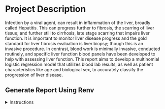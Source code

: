 # Project Description

Infection by a viral agent, can result in inflammation of the liver, broadly called Hepatitis. This can progress further to fibrosis, the scarring of liver tissue; and further still to cirrhosis, late stage scarring that impairs liver function. It is important to monitor liver disease progress and the gold standard for liver fibrosis evaluation is liver biopsy; though this is an invasive procedure. In contrast, blood work is minimally invasive, conducted routinely, and specific liver function blood panels have been developed to help with assessing liver function. This report aims to develop a multinomial logistic regression model that utilizes blood lab results, as well as patient characteristics like age and biological sex, to accurately classify the progression of liver disease.

## Generate Report Using Renv
<details>
  <summary>Instructions</summary>
  
  ### Necessary Programs
  For this analysis it is necessary to have R and the libcairo2-dev package installed on Ubuntu.
  You can use the following code to install the libcairo2-dev package.
  ```bash
  sudo apt-get update -y
  sudo apt-get install -y libcairo2-dev
  ```

  ### Restore Package Environment
  Prior to executing the analysis, navigate to the `LiverDiseaseML` directory and start an R session
  ```bash
  R
  ```
  In the R session, run the following to restore the package environment
  ```R
  renv::restore()
  ```
  There may be a lot of output. Please note any errors or warnings of uninstalled packages that come up.
  Quit the R session once this step is completed.
  ```R
  q()
  ```
  ### Execute Analysis
  To execute the analysis, from the `LiverDiseaseML` directory, run the following
  ``` bash
  Rscript -e "rmarkdown::render('FinalProject.Rmd', output_file = 'Output/FinalProject.pdf', quiet = TRUE)"
  ```
  This will create in the `LiverDiseaseML/Output` directory, a file called `FinalProject.pdf` which contains a report of the findings.
  Please note that any errors about convergence can be ignored.
</details>

